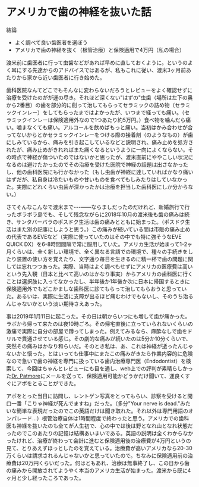 # アメリカで歯の神経を抜いた話

結論
* よく調べて良い歯医者を選ぼう
* アメリカで歯の神経を抜く（根管治療）と保険適用で4万円（私の場合）

渡米前に歯医者に行って虫歯などがあれば早めに直しておくように。というのよく耳にする先達からのアドバイスではあるが、私もこれに従い、渡米3ヶ月前あたりから家から近い歯医者に行き始めた。

歯科医院なんてどこでもそんなに変わらないだろうとレビューをよく確認せずに治療を受けたのがが運の尽き。それほど深くない"はずの"虫歯（場所は左下の奥から2番目）の歯を部分的に削って治してもらってセラミックの詰め物（セラミックインレー）をしてもらったまではよかったが、いつまで経っても痛い。（セラミックインレーは保険適用外なので1つあたり約5万円。）食べ物を噛んだら痛い。噛まなくても痛い。アルコールを飲めばもっと痛い。当初はかみ合わせが合ってないからとかセラミックインレーをつける際の接着剤（のようなもの）が歯にしみているから、痛みを引き起こしているなどと説明され、痛み止めを処方されたが、痛み止めがきれればまた痛くなるというように一向によくならない。その時点で神経が傷ついたのではないかと思ったが、渡米直前にややこしい状況になるのは避けたかったのでその治療を受けた医院で神経の話題は出さなかったし、他の歯科医院にも行かなかった（もし虫歯が神経に達していればかなり痛いはずだが、私自身は冷たいものや甘いものを食べてもしみたりはしていなかった。実際にどれくらい虫歯が深かったかは治療を担当した歯科医にしか分からない。）

さてそんなこんなで渡米まで---&#8212;&mdash;ならましだったのだけれど、新婚旅行で行ったボラボラ島でも、そして残念ながらに2018年10月の渡米後も歯の痛みは続き、サンタバーバラのポスドク生活は歯の痛みとともに始まった。（ポスドク生活はまた別の記事にしようと思う。）この痛みが続いている間は市販の痛み止めの代表であるEVEなど（実際に使っていたのはその中でも特に強そうなEVE QUICK DX）を6-8時間間隔で常に服用していた。アメリカ生活が始まって1-2ヶ月くらいは、全く新しい環境で、全く異なる言語での環境で、種々の手続きをしたり装置の使い方を覚えたり、文字通り毎日を生きるのに精一杯で歯の問題に関しては忘れつつあった。実際、当時はよく調べもせずにアメリカの医療費は高いという先入観（日本と比べて高いのはかなり事実）からアメリカの歯科医に行くことは選択肢に入ってなかったし、半年後か1年後か次に日本に帰国するときに保険適用外でもどこかましな歯科医に診てもらって治してもらおうと思っていた。あるいは、実際に生活に支障が出るほど痛むわけでもないし、そのうち治るんじゃないかという淡い期待さえあった。

事は2019年1月11日に起こった。その日は朝からいつにも増して歯が痛かった。ラボから帰って来たのは夜10時ごろ。その帰宅直後に立っていられないくらいの激痛で実際に自分の部屋で蹲ってしまった。例えてみるなら、麻酔なしで歯をドリルで貫通させている感じ。その劇的な痛みが続いたのは5分か10分くらいで、突然その痛みはかなり和らいだ。そのとき私は、あ、これは神経が逝ったんじゃないかと悟った。とはいっても仕事中にまたこの痛みがきたら作業内容的に危険なので急いで歯の神経を専門に扱っている歯内治療専門医（Endodontist）を検索して、今回はちゃんとレビューにも目を通し、web上での評判が素晴らしかった[Dr. Patmore](http://www.centerformicrodentistry.com/patmore/)にメールを送って、保険適用可能かどうかだけ聞いて、運良くすぐにアポをとることができた。

アポをとった当日に訪問し、レントゲン写真をとってもらい、診察を受けると開口一番「こりゃ神経が死んでますね」だった。（多分"Your nerve is dead."みたいな簡単な表現だったのでこの英語だけは聞き取れた。それ以外は専門用語のオンパレード...）根管治療自体は1時間程度で終わったと思う。アメリカでの歯科医も神経を抜いたのも全てが人生初で、心の中では後は野となれ山となれ状態だったのでこのあたりの記憶は結構あいまいである。英語の説明は全くわからなかったけれど、治療が終わって会計に進むと保険適用後の治療費が4万円というの見て、とりあえずほっとしたのを覚えている。治療費が高いアメリカなら20-30万くらいは請求されるんじゃないかと思っていたので。ちなみに保険適用前の治療費は20万円くらいだった。何はともあれ、治療は無事終了し、この日から歯の痛みから開放されてようやく本当のアメリカ生活が始まった。渡米から既に4ヶ月と少し経ったころであった。


